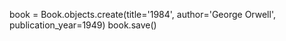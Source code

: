 book = Book.objects.create(title='1984', author='George Orwell', publication_year=1949)
book.save()
